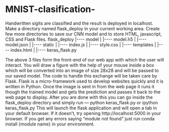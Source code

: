 # MNIST-clasification-
Handwritten sigits are classified and the result is deployed in localhost.
Make a directory named flask_deploy in your current working area.
Create few more directories to save our CNN model and to store HTML, javascript, CSS and Flask files.
flask_deploy
    |---- model
    |       |---- model.h5
    |       |---- model.json
    |
    |---- static
    |       |---- index.js
    |       |---- style.css
    |
    |---- templates
    |       |---- index.html
    |
    |---- keras_flask.py
    
The above 3 files form the front-end of our web app with which the user will interact. 
You will draw a figure with the help of your mouse inside a box which will be converted into an image of size 28x28 and will be passed to our saved model. 
The code to handle this exchange will be taken care by Flask. 
Flask is a micro-framework used to develop websites quickly and it is written in Python.
Once the image is sent in from the web page it runs it though the trained model and gets the prediction and passes it back to the web page to display.
After you are done with this you can go inside the flask_deploy directory and simply run — python keras_flask.py or ipython keras_flask.py
This will launch the flask application and will open a tab in your default browser. 
If it doesn’t, try opening http://localhost:5000 in your browser. 
If you get any errors saying “module not found” just run conda install {module name} in your environment.
